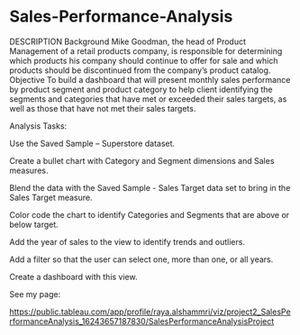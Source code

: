 # Sales-Performance-Analysis
DESCRIPTION  Background   Mike Goodman, the head of Product Management of a retail products company, is responsible for determining which products his company should continue to offer for sale and which products should be discontinued from the company’s product catalog.   Objective   To build a dashboard that will present monthly sales performance by product segment and product category to help client identifying the segments and categories that have met or exceeded their sales targets, as well as those that have not met their sales targets. 

Analysis Tasks:

Use the Saved Sample – Superstore dataset. 

Create a bullet chart with Category and Segment dimensions and Sales measures. 

Blend the data with the Saved Sample - Sales Target data set to bring in the Sales Target measure. 

Color code the chart to identify Categories and Segments that are above or below target. 

Add the year of sales to the view to identify trends and outliers. 

Add a filter so that the user can select one, more than one, or all years. 

Create a dashboard with this view.

See my page:

https://public.tableau.com/app/profile/raya.alshammri/viz/project2_SalesPerformanceAnalysis_16243657187830/SalesPerformanceAnalysisProject
